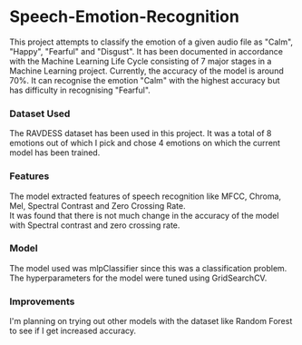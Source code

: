 # Speech-Emotion-Recognition

This project attempts to classify the emotion of a given audio file as "Calm", "Happy", "Fearful" and "Disgust".
It has been documented in accordance with the Machine Learning Life Cycle consisting of 7 major stages in a Machine Learning project.
Currently, the accuracy of the model is around 70%. It can recognise the emotion "Calm" with the highest accuracy but has difficulty in recognising "Fearful".

<h3>Dataset Used</h3>
The RAVDESS dataset has been used in this project. It was a total of 8 emotions out of which I pick and chose 4 emotions on which the current model has been trained.

<h3>Features </h3>
The model extracted features of speech recognition like MFCC, Chroma, Mel, Spectral Contrast and Zero Crossing Rate.<br>It was found that there is not much change in the accuracy of the model with Spectral contrast and zero crossing rate.

<h3>Model </h3>
The model used was mlpClassifier since this was a classification problem. The hyperparameters for the model were tuned using GridSearchCV.

<h3>Improvements</h3>
I'm planning on trying out other models with the dataset like Random Forest to see if I get increased accuracy.

